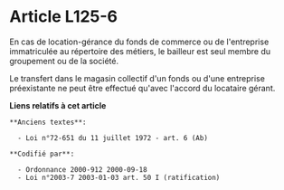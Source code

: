 # Article L125-6

En cas de location-gérance du fonds de commerce ou de l'entreprise immatriculée au répertoire des métiers, le bailleur est
seul membre du groupement ou de la société.

Le transfert dans le magasin collectif d'un fonds ou d'une entreprise préexistante ne peut être effectué qu'avec l'accord du
locataire gérant.

**Liens relatifs à cet article**

	**Anciens textes**:

	  - Loi n°72-651 du 11 juillet 1972 - art. 6 (Ab)

	**Codifié par**:

	  - Ordonnance 2000-912 2000-09-18
	  - Loi n°2003-7 2003-01-03 art. 50 I (ratification)
